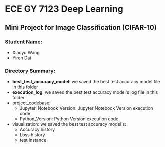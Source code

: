 # **ECE GY 7123 Deep Learning**

## Mini Project for Image Classification (CIFAR-10)


### Student Name:


*   Xiaoyu Wang
*   Yiren Dai

### Directory Summary:

- **best_test_accuracy_model**: we saved the best test accuracy model file in this folder
- **execution_log**: we saved the best test accuracy model's log file in this folder
- project_codebase:
  - Jupyter_Notebook_Version: Jupyter Notebook Version execution code
  - Python_Version: Python Version execution code
- visualization: we saved the best test accuracy model's:
  - Accuracy history
  - Loss history
  - test instance

